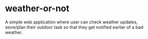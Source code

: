# weather-or-not
A simple web application where user can check weather updates,  store/plan their outdoor task so that they get notified earlier of a bad weather.
